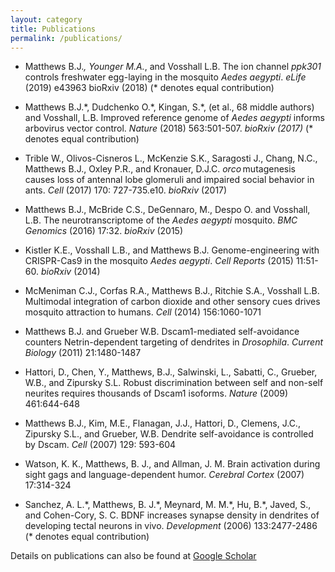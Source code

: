 ```yaml
---
layout: category
title: Publications
permalink: /publications/
---
```


- Matthews B.J.*, Younger M.A.*, and Vosshall L.B. The ion channel *ppk301* controls freshwater egg-laying in the mosquito *Aedes aegypti*. *eLife* (2019) e43963 bioRxiv (2018) (* denotes equal contribution) 

- Matthews B.J.\*, Dudchenko O.\*, Kingan, S.\*, (et al., 68 middle authors) and Vosshall, L.B. Improved reference genome of *Aedes aegypti* informs arbovirus vector control. *Nature* (2018) 563:501-507. *bioRxiv (2017)* (\* denotes equal contribution) 

- Trible W., Olivos-Cisneros L., McKenzie S.K., Saragosti J., Chang, N.C., Matthews B.J., Oxley P.R., and Kronauer, D.J.C. *orco* mutagenesis causes loss of antennal lobe glomeruli and impaired social behavior in ants. *Cell* (2017) 170: 727-735.e10. *bioRxiv* (2017) 
 
- Matthews B.J., McBride C.S., DeGennaro, M., Despo O. and Vosshall, L.B. The neurotranscriptome of the *Aedes aegypti* mosquito. *BMC Genomics* (2016) 17:32. *bioRxiv* (2015) 
 
- Kistler K.E., Vosshall L.B., and Matthews B.J. Genome-engineering with CRISPR-Cas9 in the mosquito *Aedes aegypti*. *Cell Reports* (2015) 11:51-60. *bioRxiv* (2014) 
 
- McMeniman C.J., Corfas R.A., Matthews B.J., Ritchie S.A., Vosshall L.B. Multimodal integration of carbon dioxide and other sensory cues drives mosquito attraction to humans. *Cell* (2014) 156:1060-1071 
 
- Matthews B.J. and Grueber W.B. Dscam1-mediated self-avoidance counters Netrin-dependent targeting of dendrites in *Drosophila*. *Current Biology* (2011) 21:1480-1487 
 
- Hattori, D., Chen, Y., Matthews, B.J., Salwinski, L., Sabatti, C., Grueber, W.B., and Zipursky S.L. Robust discrimination between self and non-self neurites requires thousands of Dscam1 isoforms. *Nature* (2009) 461:644-648 
 
- Matthews B.J., Kim, M.E., Flanagan, J.J., Hattori, D., Clemens, J.C., Zipursky S.L., and Grueber, W.B. Dendrite self-avoidance is controlled by Dscam. *Cell* (2007) 129: 593-604 
 
- Watson, K. K., Matthews, B. J., and Allman, J. M. Brain activation during sight gags and language-dependent humor. *Cerebral Cortex* (2007) 17:314-324 
 
- Sanchez, A. L.\*, Matthews, B. J.\*, Meynard, M. M.\*, Hu, B.\*, Javed, S., and Cohen-Cory, S. C. BDNF increases synapse density in dendrites of developing tectal neurons in vivo. *Development* (2006) 133:2477-2486 (* denotes equal contribution) 

Details on publications can also be found at [Google Scholar](https://scholar.google.com/citations?user=REWvweQAAAAJ)
